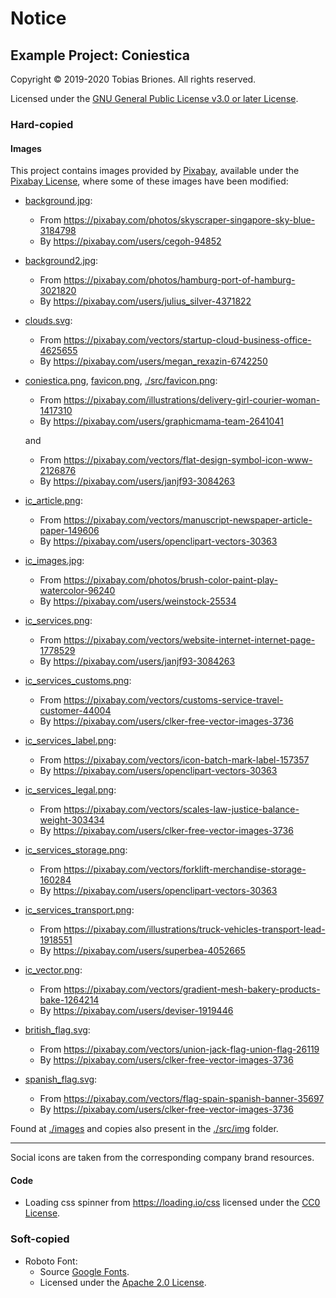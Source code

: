 # Notice

## Example Project: Coniestica

Copyright © 2019-2020 Tobias Briones. All rights reserved.

Licensed under the
[GNU General Public License v3.0 or later License](./LICENSE).

### Hard-copied

#### Images

This project contains images provided by [Pixabay](https://pixabay.com),
available under the [Pixabay License](https://pixabay.com/service/license),
where some of these images have been modified:

- [background.jpg](./images/background.jpg):
    - From https://pixabay.com/photos/skyscraper-singapore-sky-blue-3184798
    - By   https://pixabay.com/users/cegoh-94852


- [background2.jpg](./images/background2.jpg):
    - From https://pixabay.com/photos/hamburg-port-of-hamburg-3021820
    - By   https://pixabay.com/users/julius_silver-4371822


- [clouds.svg](./images/clouds.svg):
    - From https://pixabay.com/vectors/startup-cloud-business-office-4625655
    - By   https://pixabay.com/users/megan_rexazin-6742250


- [coniestica.png](./images/coniestica.png), 
  [favicon.png](./images/favicon.png), [./src/favicon.png](./src/favicon.png):
    - From https://pixabay.com/illustrations/delivery-girl-courier-woman-1417310
    - By   https://pixabay.com/users/graphicmama-team-2641041

  and

    - From https://pixabay.com/vectors/flat-design-symbol-icon-www-2126876
    - By   https://pixabay.com/users/janjf93-3084263


- [ic_article.png](./images/ic_article.png):
    - From https://pixabay.com/vectors/manuscript-newspaper-article-paper-149606
    - By   https://pixabay.com/users/openclipart-vectors-30363


- [ic_images.jpg](./images/ic_images.jpg):
    - From https://pixabay.com/photos/brush-color-paint-play-watercolor-96240
    - By   https://pixabay.com/users/weinstock-25534


- [ic_services.png](./images/ic_services.png):
    - From https://pixabay.com/vectors/website-internet-internet-page-1778529
    - By   https://pixabay.com/users/janjf93-3084263


- [ic_services_customs.png](./images/ic_services_customs.png):
    - From https://pixabay.com/vectors/customs-service-travel-customer-44004
    - By   https://pixabay.com/users/clker-free-vector-images-3736


- [ic_services_label.png](./images/ic_services_label.png):
    - From https://pixabay.com/vectors/icon-batch-mark-label-157357
    - By   https://pixabay.com/users/openclipart-vectors-30363


- [ic_services_legal.png](./images/ic_services_legal.png):
    - From https://pixabay.com/vectors/scales-law-justice-balance-weight-303434
    - By   https://pixabay.com/users/clker-free-vector-images-3736


- [ic_services_storage.png](./images/ic_services_storage.png):
    - From https://pixabay.com/vectors/forklift-merchandise-storage-160284
    - By   https://pixabay.com/users/openclipart-vectors-30363


- [ic_services_transport.png](./images/ic_services_transport.png):
    - From https://pixabay.com/illustrations/truck-vehicles-transport-lead-1918551
    - By   https://pixabay.com/users/superbea-4052665


- [ic_vector.png](./images/ic_vector.png):
    - From https://pixabay.com/vectors/gradient-mesh-bakery-products-bake-1264214
    - By   https://pixabay.com/users/deviser-1919446


- [british_flag.svg](./images/british_flag.svg):
    - From https://pixabay.com/vectors/union-jack-flag-union-flag-26119
    - By   https://pixabay.com/users/clker-free-vector-images-3736


- [spanish_flag.svg](./images/spanish_flag.svg):
    - From https://pixabay.com/vectors/flag-spain-spanish-banner-35697
    - By   https://pixabay.com/users/clker-free-vector-images-3736

Found at [./images](./images) and copies also present in the [./src/img](./src/img)
folder.

--------------------------------------------------------------------------------

Social icons are taken from the corresponding company brand resources.

#### Code

- Loading css spinner from https://loading.io/css licensed under the
  [CC0 License](https://creativecommons.org/share-your-work/public-domain/cc0).

### Soft-copied

- Roboto Font:
    - Source [Google Fonts](https://fonts.googleapis.com/css?family=Roboto&display=swap).
    - Licensed under the [Apache 2.0 License](https://www.apache.org/licenses/LICENSE-2.0).
